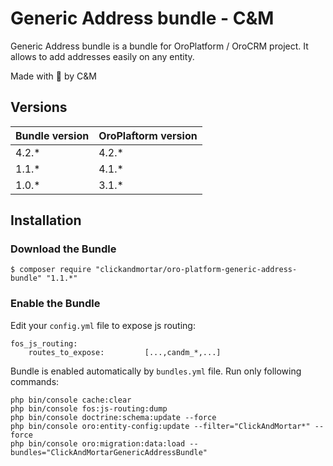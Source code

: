 # Generic Address bundle - C&M

Generic Address bundle is a bundle for OroPlatform / OroCRM project. It allows to add addresses easily on any entity.

Made with :blue_heart: by C&M

## Versions

| Bundle version | OroPlaftorm version |
|----------------|---------------------|
| 4.2.*          | 4.2.*               |
| 1.1.*          | 4.1.*               |
| 1.0.*          | 3.1.*               |

## Installation

### Download the Bundle

```console
$ composer require "clickandmortar/oro-platform-generic-address-bundle" "1.1.*"
```

### Enable the Bundle

Edit your `config.yml` file to expose js routing:

```
fos_js_routing:
    routes_to_expose:         [...,candm_*,...]
```

Bundle is enabled automatically by `bundles.yml` file.
Run only following commands:

```
php bin/console cache:clear
php bin/console fos:js-routing:dump
php bin/console doctrine:schema:update --force
php bin/console oro:entity-config:update --filter="ClickAndMortar*" --force
php bin/console oro:migration:data:load --bundles="ClickAndMortarGenericAddressBundle"
```

